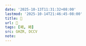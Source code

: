 ```yaml
---
date: '2025-10-13T11:31:32+08:00'
lastmod: '2025-10-14T21:46:45-08:00'
title: 󰩶
url: 󰩶
tags: [褐, 褐]
src: GHZR, DCCV
note:
---
```

